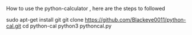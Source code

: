 How to use the python-calculator , here are the steps to followed 


sudo apt-get install git
git clone https://github.com/Blackeye0011/python-cal.git
cd python-cal 
python3 pythoncal.py 
